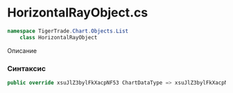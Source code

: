 
# HorizontalRayObject.cs
```csharp
namespace TigerTrade.Chart.Objects.List  
    class HorizontalRayObject
```

Описание

### Синтаксис
```csharp
public override xsuJlZ3bylFkXacpNF53 ChartDataType => xsuJlZ3bylFkXacpNF53.None;{}
```
